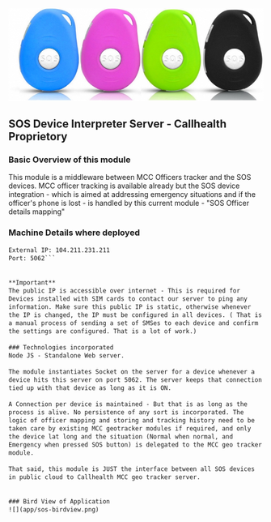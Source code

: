 ![](app/gubloos.png)
## SOS Device Interpreter Server - Callhealth Proprietory

### Basic Overview of this module
This module is a middleware between MCC Officers tracker and the SOS devices. MCC officer tracking is available already but the SOS device integration - which is aimed at addressing emergency situations and if the officer's phone is lost - is handled by this current module - "SOS Officer details mapping"


### Machine Details where deployed

```Local IP: 100.72.0.15
External IP: 104.211.231.211
Port: 5062```


**Important**
The public IP is accessible over internet - This is required for Devices installed with SIM cards to contact our server to ping any information. Make sure this public IP is static, otherwise whenever the IP is changed, the IP must be configured in all devices. ( That is a manual process of sending a set of SMSes to each device and confirm the settings are configured. That is a lot of work.)

### Technologies incorporated
Node JS - Standalone Web server.

The module instantiates Socket on the server for a device whenever a device hits this server on port 5062. The server keeps that connection tied up with that device as long as it is ON.

A Connection per device is maintained - But that is as long as the process is alive. No persistence of any sort is incorporated. The logic of officer mapping and storing and tracking history need to be taken care by existing MCC geotracker modules if required, and only the device lat long and the situation (Normal when normal, and Emergency when pressed SOS button) is delegated to the MCC geo tracker module.

That said, this module is JUST the interface between all SOS devices in public cloud to Callhealth MCC geo tracker server.


### Bird View of Application
![](app/sos-birdview.png)
